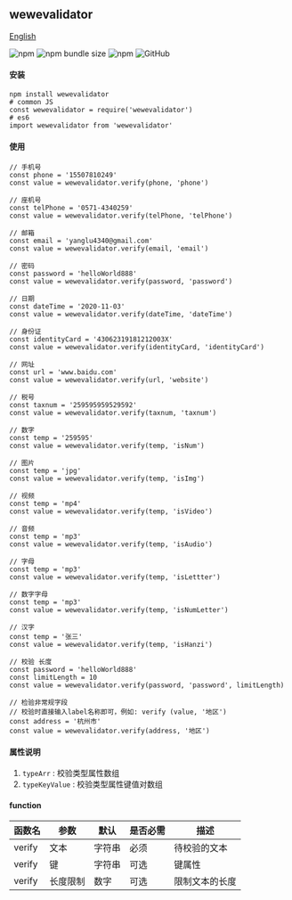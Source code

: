 ## wewevalidator

[English](./README.md 'English')

![npm](https://img.shields.io/npm/v/wewevalidator) ![npm bundle size](https://img.shields.io/bundlephobia/min/wewevalidator) ![npm](https://img.shields.io/npm/dt/wewevalidator) ![GitHub](https://img.shields.io/github/license/ougege/npm_package)

#### 安装
```SHELL
npm install wewevalidator
# common JS
const wewevalidator = require('wewevalidator')
# es6
import wewevalidator from 'wewevalidator'
```

#### 使用
```JS
// 手机号
const phone = '15507810249'
const value = wewevalidator.verify(phone, 'phone')

// 座机号
const telPhone = '0571-4340259'
const value = wewevalidator.verify(telPhone, 'telPhone')

// 邮箱
const email = 'yanglu4340@gmail.com'
const value = wewevalidator.verify(email, 'email')

// 密码
const password = 'helloWorld888'
const value = wewevalidator.verify(password, 'password')

// 日期
const dateTime = '2020-11-03'
const value = wewevalidator.verify(dateTime, 'dateTime')

// 身份证
const identityCard = '43062319181212003X'
const value = wewevalidator.verify(identityCard, 'identityCard')

// 网址
const url = 'www.baidu.com'
const value = wewevalidator.verify(url, 'website')

// 税号
const taxnum = '259595959529592'
const value = wewevalidator.verify(taxnum, 'taxnum')

// 数字
const temp = '259595'
const value = wewevalidator.verify(temp, 'isNum')

// 图片
const temp = 'jpg'
const value = wewevalidator.verify(temp, 'isImg')

// 视频
const temp = 'mp4'
const value = wewevalidator.verify(temp, 'isVideo')

// 音频
const temp = 'mp3'
const value = wewevalidator.verify(temp, 'isAudio')

// 字母
const temp = 'mp3'
const value = wewevalidator.verify(temp, 'isLettter')

// 数字字母
const temp = 'mp3'
const value = wewevalidator.verify(temp, 'isNumLetter')

// 汉字
const temp = '张三'
const value = wewevalidator.verify(temp, 'isHanzi')

// 校验 长度
const password = 'helloWorld888'
const limitLength = 10
const value = wewevalidator.verify(password, 'password', limitLength)

// 检验非常规字段
// 校验时直接输入label名称即可，例如: verify (value, '地区')
const address = '杭州市'
const value = wewevalidator.verify(address, '地区')
```

#### 属性说明
1. `typeArr` : 校验类型属性数组 
1. `typeKeyValue` : 校验类型属性键值对数组 

#### function

函数名|参数|默认|是否必需|描述|
--|--|--|--|--|
verify|文本|字符串|必须|待校验的文本|
verify|键|字符串|可选|键属性|
verify|长度限制|数字|可选|限制文本的长度|
